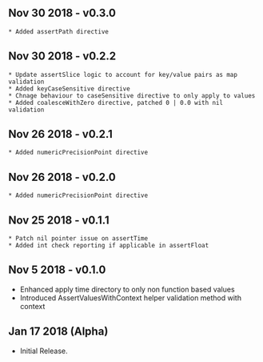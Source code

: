 ## Nov 30 2018 - v0.3.0
    * Added assertPath directive

## Nov 30 2018 - v0.2.2
    * Update assertSlice logic to account for key/value pairs as map validation
    * Added keyCaseSensitive directive
    * Chnage behaviour to caseSensitive directive to only apply to values
    * Added coalesceWithZero directive, patched 0 | 0.0 with nil validation

## Nov 26 2018 - v0.2.1
    * Added numericPrecisionPoint directive

## Nov 26 2018 - v0.2.0
    * Added numericPrecisionPoint directive

## Nov 25 2018 - v0.1.1
    * Patch nil pointer issue on assertTime
    * Added int check reporting if applicable in assertFloat
    
## Nov 5 2018 - v0.1.0

  * Enhanced apply time directory to only non function based values
  * Introduced AssertValuesWithContext helper validation method with context
  
## Jan 17 2018 (Alpha)

  * Initial Release.

